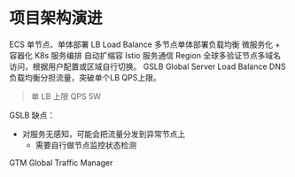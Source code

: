# 项目架构演进

ECS 单节点、单体部署
LB Load Balance 多节点单体部署负载均衡
微服务化 + 容器化
K8s 服务编排 自动扩缩容
Istio 服务通信
Region 全球多验证节点多域名访问，根据用户配置或区域自行切换。
GSLB Global Server Load Balance DNS 负载均衡分担流量，突破单个LB QPS上限。

> 单 LB 上限 QPS 5W

GSLB 缺点：

* 对服务无感知，可能会把流量分发到异常节点上
  * 需要自行做节点监控状态检测

GTM Global Traffic Manager

